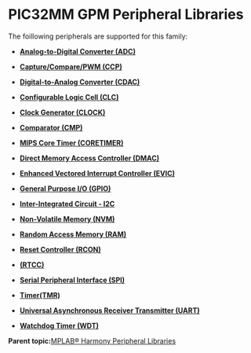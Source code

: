 # PIC32MM GPM Peripheral Libraries

The foillowing peripherals are supported for this family:

-   **[Analog-to-Digital Converter \(ADC\)](GUID-9D7B3FCD-5210-4AA8-A362-8E034152EC06.md)**  

-   **[Capture/Compare/PWM \(CCP\)](GUID-615BEA57-7216-4351-87D8-94C8B0BF6E7D.md)**  

-   **[Digital-to-Analog Converter \(CDAC\)](GUID-0FDA471C-A9B2-4274-AD7E-1464DDF20E87.md)**  

-   **[Configurable Logic Cell \(CLC\)](GUID-ED2CC8FC-B5F9-4657-9B82-EC3DF8D1E096.md)**  

-   **[Clock Generator \(CLOCK\)](GUID-1C775C9E-BC23-4A37-9AC1-9B9A6CE6B728.md)**  

-   **[Comparator \(CMP\)](GUID-5BD1D290-3AAC-4ABB-A328-057E411239D0.md)**  

-   **[MIPS Core Timer \(CORETIMER\)](GUID-0707DBF2-5D28-4D37-BAE7-EB194F1CB63C.md)**  

-   **[Direct Memory Access Controller \(DMAC\)](GUID-2C5A3108-4274-4720-A95E-8017AA500BB4.md)**  

-   **[Enhanced Vectored Interrupt Controller \(EVIC\)](GUID-F600AF2E-CCDD-4C57-B5AC-8D75DD1750C7.md)**  

-   **[General Purpose I/O \(GPIO\)](GUID-11B32F22-DEE1-4458-B547-5C80FDD743FA.md)**  

-   **[Inter-Integrated Circuit - I2C](GUID-9FF2770C-87B8-47A2-830B-AA9EB23ACFEC.md)**  

-   **[Non-Volatile Memory \(NVM\)](GUID-C41BA1D1-EFF7-435E-901E-9A87AC140FE6.md)**  

-   **[Random Access Memory \(RAM\)](GUID-44C7C165-2CEA-496A-B4F3-4181CBA26476.md)**  

-   **[Reset Controller \(RCON\)](GUID-5020ED3A-9207-4202-977A-93B1BF946E65.md)**  

-   **[\(RTCC\)](GUID-2CD86BA1-3631-4EAD-91D1-C1C3C26A895C.md)**  

-   **[Serial Peripheral Interface \(SPI\)](GUID-246C53F6-3912-4437-AEC8-C2262CEF3EF6.md)**  

-   **[Timer\(TMR\)](GUID-4FD9BFDE-4887-4C40-B254-C39D2B1DE0F5.md)**  

-   **[Universal Asynchronous Receiver Transmitter \(UART\)](GUID-12BEB185-3D34-4589-A74C-34A758C5DAB7.md)**  

-   **[Watchdog Timer \(WDT\)](GUID-150A6728-E8C8-4A67-9FCB-E524A8863357.md)**  


**Parent topic:**[MPLAB® Harmony Peripheral Libraries](GUID-B8856C06-A407-4AD1-8E21-0A85BE055F0E.md)


